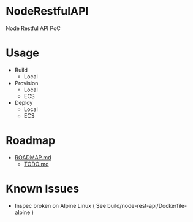# NodeRestfulAPI
Node Restful API PoC

# Usage
* Build
	* Local
* Provision
	* Local
	* ECS
* Deploy
	* Local
	* ECS

# Roadmap
* [ROADMAP.md](docs/ROADMAP.md)
	* [TODO.md](docs/TODO.md)

# Known Issues
* Inspec broken on Alpine Linux ( See build/node-rest-api/Dockerfile-alpine )
